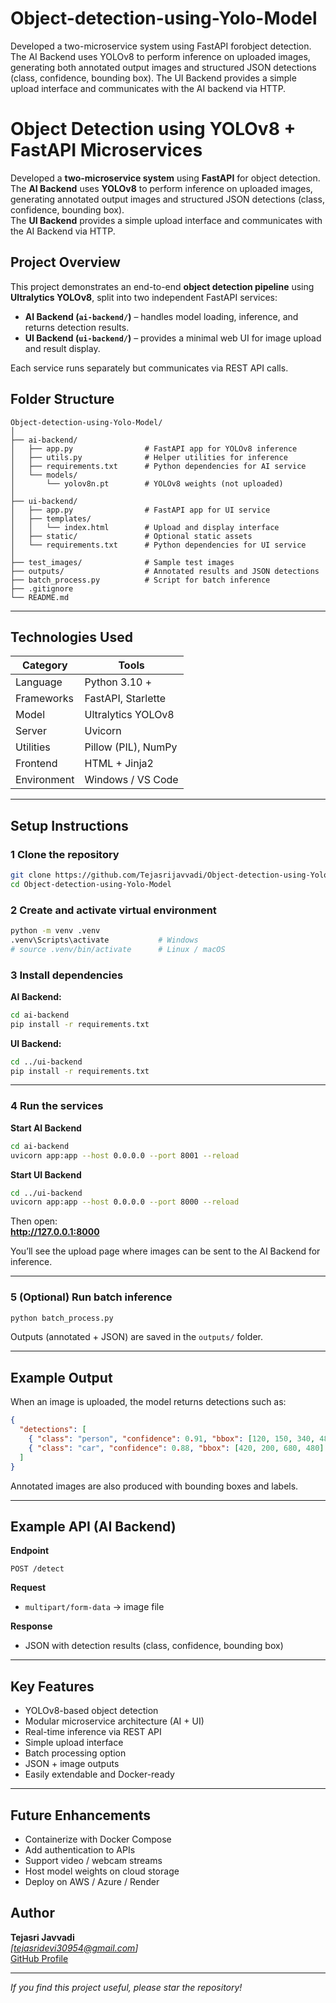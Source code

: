 # Object-detection-using-Yolo-Model
Developed a two-microservice system using FastAPI forobject detection. The AI Backend uses YOLOv8 to perform inference on uploaded images, generating both annotated output images and structured JSON detections (class, confidence, bounding box). The UI Backend provides a simple upload interface and communicates with the AI backend via HTTP.

#  Object Detection using YOLOv8 + FastAPI Microservices

Developed a **two-microservice system** using **FastAPI** for object detection.  
The **AI Backend** uses **YOLOv8** to perform inference on uploaded images, generating annotated output images and structured JSON detections (class, confidence, bounding box).  
The **UI Backend** provides a simple upload interface and communicates with the AI Backend via HTTP.



## Project Overview

This project demonstrates an end-to-end **object detection pipeline** using **Ultralytics YOLOv8**, split into two independent FastAPI services:

- **AI Backend (`ai-backend/`)** – handles model loading, inference, and returns detection results.  
- **UI Backend (`ui-backend/`)** – provides a minimal web UI for image upload and result display.

Each service runs separately but communicates via REST API calls.



## Folder Structure

```
Object-detection-using-Yolo-Model/
│
├── ai-backend/
│   ├── app.py                # FastAPI app for YOLOv8 inference
│   ├── utils.py              # Helper utilities for inference
│   ├── requirements.txt      # Python dependencies for AI service
│   └── models/
│       └── yolov8n.pt        # YOLOv8 weights (not uploaded)
│
├── ui-backend/
│   ├── app.py                # FastAPI app for UI service
│   ├── templates/
│   │   └── index.html        # Upload and display interface
│   ├── static/               # Optional static assets
│   └── requirements.txt      # Python dependencies for UI service
│
├── test_images/              # Sample test images
├── outputs/                  # Annotated results and JSON detections
├── batch_process.py          # Script for batch inference
├── .gitignore
└── README.md
```

---

##  Technologies Used

| Category | Tools |
|-----------|-------|
| Language | Python 3.10 + |
| Frameworks | FastAPI, Starlette |
| Model | Ultralytics YOLOv8 |
| Server | Uvicorn |
| Utilities | Pillow (PIL), NumPy |
| Frontend | HTML + Jinja2 |
| Environment | Windows / VS Code |

---

##  Setup Instructions

### 1️ Clone the repository
```bash
git clone https://github.com/Tejasrijavvadi/Object-detection-using-Yolo-Model.git
cd Object-detection-using-Yolo-Model
```

### 2️ Create and activate virtual environment
```bash
python -m venv .venv
.venv\Scripts\activate           # Windows
# source .venv/bin/activate      # Linux / macOS
```

### 3️ Install dependencies

**AI Backend:**
```bash
cd ai-backend
pip install -r requirements.txt
```

**UI Backend:**
```bash
cd ../ui-backend
pip install -r requirements.txt
```

---

### 4️ Run the services

**Start AI Backend**
```bash
cd ai-backend
uvicorn app:app --host 0.0.0.0 --port 8001 --reload
```

**Start UI Backend**
```bash
cd ../ui-backend
uvicorn app:app --host 0.0.0.0 --port 8000 --reload
```

Then open:  
 **http://127.0.0.1:8000**

You’ll see the upload page where images can be sent to the AI Backend for inference.

---

### 5️ (Optional) Run batch inference
```bash
python batch_process.py
```
Outputs (annotated + JSON) are saved in the `outputs/` folder.

---

##  Example Output

When an image is uploaded, the model returns detections such as:

```json
{
  "detections": [
    { "class": "person", "confidence": 0.91, "bbox": [120, 150, 340, 480] },
    { "class": "car", "confidence": 0.88, "bbox": [420, 200, 680, 480] }
  ]
}
```

Annotated images are also produced with bounding boxes and labels.

---

##  Example API (AI Backend)

**Endpoint**

```
POST /detect
```

**Request**
- `multipart/form-data` → image file

**Response**
- JSON with detection results (class, confidence, bounding box)

---

##  Key Features

-  YOLOv8-based object detection  
-  Modular microservice architecture (AI + UI)  
-  Real-time inference via REST API  
-  Simple upload interface  
-  Batch processing option  
-  JSON + image outputs  
-  Easily extendable and Docker-ready  

---

##  Future Enhancements

-  Containerize with Docker Compose  
-  Add authentication to APIs  
-  Support video / webcam streams  
-  Host model weights on cloud storage  
-  Deploy on AWS / Azure / Render  


## Author

**Tejasri Javvadi**  
 *[tejasridevi30954@gmail.com]*  
 [GitHub Profile](https://github.com/Tejasrijavvadi)

---

 *If you find this project useful, please star the repository!*

